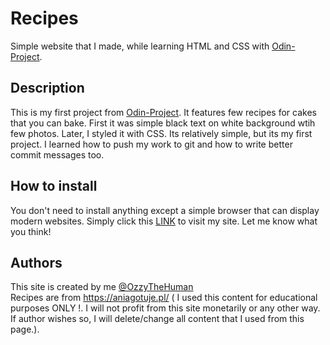 # Recipes

Simple website that I made, while learning HTML and CSS with [Odin-Project](https://www.theodinproject.com/about).

## Description

This is my first project from [Odin-Project](https://www.theodinproject.com/about). It features few recipes for cakes that you can bake. First it was simple black text on white background wtih few photos.
Later, I styled it with CSS. Its relatively simple, but its my first project. I learned how to push my work to git and how to write better commit messages too.

## How to install

You don't need to install anything except a simple browser that can display modern websites. Simply click this [LINK](https://ozzythehuman.github.io/odin-recipes/) to visit my site. Let me know what you think!

## Authors 

This site is created by me [@OzzyTheHuman](https://github.com/OzzyTheHuman) \
Recipes are from https://aniagotuje.pl/ ( I used this content for educational purposes ONLY !. I will not profit from this site monetarily or any other way. If author wishes so, I will delete/change all content that I used from this page.).







